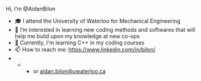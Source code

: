 Hi, I’m @AidanBilon
- 🎓 I attend the University of Waterloo for Mechanical Engineering
- 🧠 I’m interested in learning new coding methods and softwares that will help me build upon my knowledge at new co-ops
- 🌱 Currently, I'm learning C++ in my coding courses
- 📫 How to reach me: https://www.linkedin.com/in/bilon/
- - - or aidan.bilon@uwaterloo.ca

